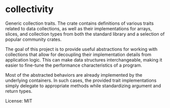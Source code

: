 # collectivity

Generic collection traits. The crate contains definitions of various traits related to data collections, as well as their implementations for arrays, slices, and collection types from both the standard library and a selection of popular community crates.

The goal of this project is to provide useful abstractions for working with collections that allow for decoupling their implementation details from application logic. This can make data structures interchangeable, making it easier to fine-tune the performance characteristics of a program.

Most of the abstracted behaviors are already implemented by the underlying containers. In such cases, the provided trait implementations simply delegate to appropriate methods while standardizing argument and return types.

License: MIT
